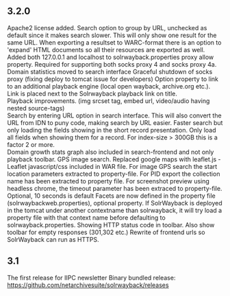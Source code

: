 3.2.0
-----
Apache2 license added.
Search option to group by URL, unchecked as default since it makes search slower. This will only show one result for the same URL.
When exporting a resultset to WARC-format there is an option to 'expand' HTML documents so all their resources are exported as well.
Added both 127.0.0.1 and localhost to solrwayback.properties proxy allow property. Required for supporting both socks proxy 4 and socks proxy 4a. 
Domain statistics moved to search interface
Graceful shutdown of socks proxy (fixing deploy to tomcat issue for developers)
Option property to link to an additional playback engine (local open wayback, archive.org etc.). Link is placed next to the Solrwayback playback link on title.   
Playback improvements. (img srcset tag, embed url,  video/audio having nested source-tags)  
Search by entering URL option in search interface. This will also convert the URL from IDN to puny code, making search by URL easier.
Faster search but only loading the fields showing in the short record presentation. Only load all fields when showing them for a record. For index-size > 300GB this is a factor 2 or more.   
Domain growth stats graph also included in search-frontend and not only playback toolbar.
GPS image search. Replaced google maps with leaflet.js - Leaflet javascript/css included in WAR file.
For image GPS search the start location parameters extracted to property-file.
For PID export the collection name has been extracted to property file.
For screenshot preview using headless chrome, the timeout parameter has been extraced to property-file. Optional, 10 seconds is default
Facets are now  defined in the property file (solrwaybackweb.properties), optional property.
If SolrWayback is deployed in the tomcat under another contextname than solrwayback, it will try load a property file with that context name before defaulting to solrwayback.properties.
Showing HTTP status code in toolbar. Also show toolbar for empty responses (301,302 etc.) 
Rewrite of frontend urls so SolrWayback can run as HTTPS.

3.1
-----
The first release for IIPC newsletter
Binary bundled release: https://github.com/netarchivesuite/solrwayback/releases




